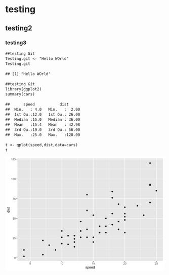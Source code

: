 # testing

## testing2

### testing3

    ##testing Git
    Testing.git <- "Hello WOrld"
    Testing.git

    ## [1] "Hello WOrld"

    ##testing Git
    library(ggplot2)
    summary(cars)

    ##      speed           dist       
    ##  Min.   : 4.0   Min.   :  2.00  
    ##  1st Qu.:12.0   1st Qu.: 26.00  
    ##  Median :15.0   Median : 36.00  
    ##  Mean   :15.4   Mean   : 42.98  
    ##  3rd Qu.:19.0   3rd Qu.: 56.00  
    ##  Max.   :25.0   Max.   :120.00

    t <- qplot(speed,dist,data=cars)
    t

![](test_files/figure-markdown_strict/unnamed-chunk-2-1.png)

